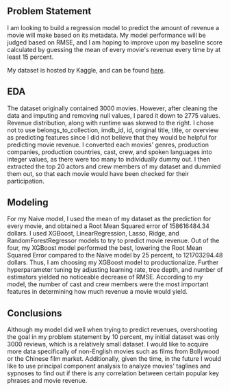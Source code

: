 ## Problem Statement

I am looking to build a regression model to predict the amount of revenue a movie will make based on its metadata. My model performance will be judged based on RMSE, and I am hoping to improve upon my baseline score calculated by guessing the mean of every movie's revenue every time by at least 15 percent. 

My dataset is hosted by Kaggle, and can be found [here](https://www.kaggle.com/c/tmdb-box-office-prediction/). 

## EDA

The dataset originally contained 3000  movies. However, after cleaning the data and imputing and removing null values, I pared it down to 2775 values. Revenue distribution, along with runtime was skewed to the right. I chose not to use belongs_to_collection, imdb_id, id, original title, title, or overview as predicting features since I did not believe that they would be helpful for predicting movie revenue. I converted each movies' genres, production companies, production countries, cast, crew, and spoken languages into integer values, as there were too many to individually dummy out. I then extracted the top 20 actors and crew members of my dataset and dummied them out, so that each movie would have been checked for their participation. 

## Modeling

For my Naive model, I used the mean of my dataset as the prediction for every movie, and obtained a Root Mean Squared error of 158616484.34 dollars.  I used XGBoost, LinearRegression, Lasso, Ridge, and RandomForestRegressor models to try to predict movie revenue.  Out of the four, my XGBoost model performed the best, lowering the Root Mean Squared Error compared to the Naive model by 25 percent, to 121703294.48 dollars. Thus, I am choosing my XGBoost model to productionalize. Further hyperparameter tuning by adjusting learning rate, tree depth, and number of estimators yielded no noticeable decrease of RMSE. According to my model, the number of cast and crew members were the most important features in determining how much revenue a movie would yield.  

## Conclusions

Although my model did well when trying to predict revenues, overshooting the goal in my problem statement by 10 percent, my initial dataset was only 3000 reviews, which is a relatively small dataset. I would like to acquire more data specifically of non-English movies such as films from Bollywood or the Chinese film market. Additionally, given the time, in the future I would like to use principal component analysis to analyze movies' taglines and sypnoses to find out if there is any correlation between certain popular key phrases and movie revenue.